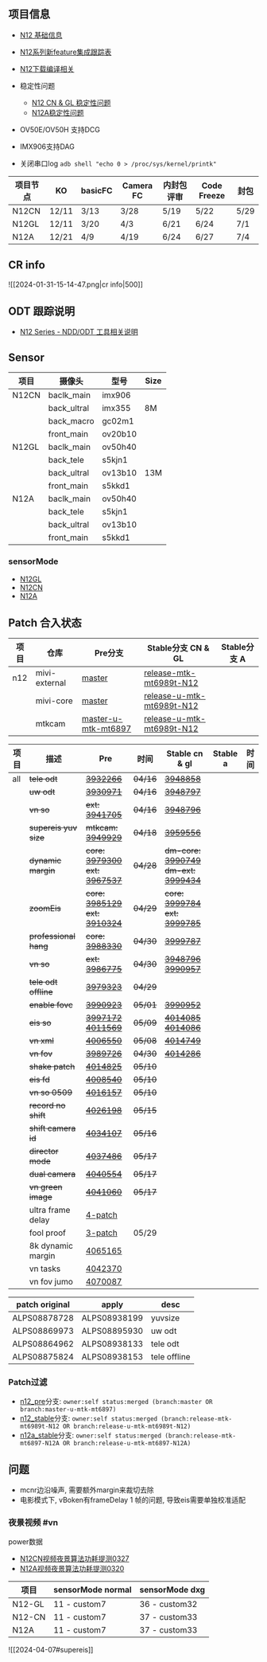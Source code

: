 ## 项目信息

- [N12 基础信息](https://xiaomi.f.mioffice.cn/wiki/wikk4mMiCo2Pp1S0inmoK8qs8Gb)
- [N12系列新feature集成跟踪表](https://xiaomi.f.mioffice.cn/sheets/shtk4ZoaBklLWleRBdbIKtj4jgf?sheet=b64900)
- [N12下载编译相关](https://xiaomi.f.mioffice.cn/docx/doxk4OTYvQEJJU3wOpkSKFK8QSe)
- 稳定性问题
	- [N12 CN & GL 稳定性问题](https://xiaomi.f.mioffice.cn/sheets/shtk4z3AdprAWP8mekgrT3dluSb?sheet=c136fa)
	- [N12A稳定性问题](https://xiaomi.f.mioffice.cn/sheets/shtk4ORtVLDCbd6SjuMNS3RQ9Wf?sheet=ttbLPf)

- OV50E/OV50H 支持DCG
- IMX906支持DAG 
- 关闭串口log `adb shell "echo 0 > /proc/sys/kernel/printk"`

| 项目节点  | KO    | basicFC | Camera FC | 内封包评审 | Code Freeze | 封包   |
| ----- | ----- | ------- | --------- | ----- | ----------- | ---- |
| N12CN | 12/11 | 3/13    | 3/28      | 5/19  | 5/22        | 5/29 |
| N12GL | 12/11 | 3/20    | 4/3       | 6/21  | 6/24        | 7/1  |
| N12A  | 12/21 | 4/9     | 4/19      | 6/24  | 6/27        | 7/4  |

## CR info

![[2024-01-31-15-14-47.png|cr info|500]]
## ODT 跟踪说明

- [N12 Series - NDD/ODT 工具相关说明](https://xiaomi.f.mioffice.cn/docx/doxk4vhwQe3CPp2deVrE9E687af)

## Sensor

| 项目    | 摄像头         | 型号      | Size |
| ----- | ----------- | ------- | ---- |
| N12CN | baclk_main  | imx906  |      |
|       | back_ultral | imx355  | 8M   |
|       | back_macro  | gc02m1  |      |
|       | front_main  | ov20b10 |      |
| N12GL | baclk_main  | ov50h40 |      |
|       | back_tele   | s5kjn1  |      |
|       | back_ultral | ov13b10 | 13M  |
|       | front_main  | s5kkd1  |      |
| N12A  | baclk_main  | ov50h40 |      |
|       | back_tele   | s5kjn1  |      |
|       | back_ultral | ov13b10 |      |
|       | front_main  | s5kkd1  |      |
### sensorMode
-  [N12GL](https://xiaomi.f.mioffice.cn/sheets/shtk4328rKqhYpkpHd4iJpntBPb)
- [N12CN](https://xiaomi.f.mioffice.cn/sheets/shtk4gWR6oCP3qf0dqWAhYntkCg)
- [N12A](https://xiaomi.f.mioffice.cn/sheets/shtk4Baxf1TwOWtBSCCoGFhX1ic)


## Patch 合入状态

| 项目  | 仓库            | Pre分支                                                                                                                               | Stable分支 CN & GL                                                                                                                                                      | Stable分支 A |
| --- | ------------- | ----------------------------------------------------------------------------------------------------------------------------------- | --------------------------------------------------------------------------------------------------------------------------------------------------------------------- | ---------- |
| n12 | mivi-external | [master](https://gerrit.pt.mioffice.cn/q/project:platform%252Fvendor%252Fxiaomi%252Fproprietary%252Fmivifwk-external+branch:master) | [release-mtk-mt6989t-N12](https://gerrit.pt.mioffice.cn/q/project:platform%252Fvendor%252Fxiaomi%252Fproprietary%252Fmivifwk-external+branch:release-mtk-mt6989t-N12) |            |
|     | mivi-core     | [master](https://gerrit.pt.mioffice.cn/q/project:platform/vendor/xiaomi/proprietary/mivifwk-core+branch:master)                     | [release-u-mtk-mt6989t-N12](https://gerrit.pt.mioffice.cn/q/project:platform%252Fvendor%252Fxiaomi%252Fproprietary%252Fmivifwk-core+branch:release-u-mtk-mt6989t-N12) |            |
|     | mtkcam        | [master-u-mtk-mt6897](https://gerrit.pt.mioffice.cn/q/project:quark%252Fmtkcam-core+branch:master-u-mtk-mt6897)                     | [release-u-mtk-mt6989t-N12](https://gerrit.pt.mioffice.cn/q/project:quark%252Fmtkcam-core+branch:release-u-mtk-mt6989t-N12)                                           |            |

| 项目  | 描述                    | Pre                                                                                                                                                                                                                                                   | 时间        | Stable cn & gl                                                                                                                                                                                                                                                    | Stable a | 时间  |
| --- | --------------------- | ----------------------------------------------------------------------------------------------------------------------------------------------------------------------------------------------------------------------------------------------------- | --------- | ----------------------------------------------------------------------------------------------------------------------------------------------------------------------------------------------------------------------------------------------------------------- | -------- | --- |
| all | ~~tele odt~~          | ~~[3932266](https://gerrit.pt.mioffice.cn/c/quark/mtkcam-core/+/3932266?usp=dashboard)~~                                                                                                                                                              | ~~04/16~~ | ~~[3948858](https://gerrit.pt.mioffice.cn/c/quark/mtkcam-core/+/3948858?usp=dashboard)~~                                                                                                                                                                          |          |     |
|     | ~~uw odt~~            | ~~[3930971](https://gerrit.pt.mioffice.cn/c/quark/mtkcam-hwcore/+/3930971?usp=dashboard)~~                                                                                                                                                            | ~~04/16~~ | ~~[3948797](https://gerrit.pt.mioffice.cn/c/quark/mtkcam-hwcore/+/3948797?usp=dashboard)~~                                                                                                                                                                        |          |     |
|     | ~~vn so~~             | ~~ext: [3941705](https://gerrit.pt.mioffice.cn/c/platform/vendor/xiaomi/proprietary/mivifwk-external/+/3941705?usp=search)~~                                                                                                                          | ~~04/16~~ | ~~[3948796](https://gerrit.pt.mioffice.cn/c/platform/vendor/xiaomi/proprietary/mivifwk-external/+/3948796?usp=dashboard)~~                                                                                                                                        |          |     |
|     | ~~supereis yuv size~~ | ~~mtkcam: [3949929](https://gerrit.pt.mioffice.cn/c/quark/mtkcam-android/+/3949929?usp=dashboard)~~                                                                                                                                                   | ~~04/18~~ | ~~[3959556](https://gerrit.pt.mioffice.cn/c/quark/mtkcam-android/+/3959556?usp=dashboard)~~                                                                                                                                                                       |          |     |
|     | ~~dynamic margin~~    | ~~core: [3979300](https://gerrit.pt.mioffice.cn/c/platform/vendor/xiaomi/proprietary/mivifwk-core/+/3979300?usp=search)<br>ext: [3967537](https://gerrit.pt.mioffice.cn/c/platform/vendor/xiaomi/proprietary/mivifwk-external/+/3967537?usp=search)~~ | ~~04/28~~ | ~~dm-core: [3990749](https://gerrit.pt.mioffice.cn/c/platform/vendor/xiaomi/proprietary/mivifwk-core/+/3990749?usp=dashboard)<br>dm-ext: [3999434](https://gerrit.pt.mioffice.cn/c/platform/vendor/xiaomi/proprietary/mivifwk-external/+/3999434?usp=dashboard)~~ |          |     |
|     | ~~zoomEis~~           | ~~core: [3985129](https://gerrit.pt.mioffice.cn/c/platform/vendor/xiaomi/proprietary/mivifwk-core/+/3985129?usp=search)<br>ext: [3910324](https://gerrit.pt.mioffice.cn/c/platform/vendor/xiaomi/proprietary/mivifwk-external/+/3910324?usp=search)~~ | ~~04/29~~ | ~~core: [3999784](https://gerrit.pt.mioffice.cn/c/platform/vendor/xiaomi/proprietary/mivifwk-core/+/3999784?usp=search)<br>ext: [3999785](https://gerrit.pt.mioffice.cn/c/platform/vendor/xiaomi/proprietary/mivifwk-external/+/3999785?usp=search)~~             |          |     |
|     | ~~professional hang~~ | ~~core: [3988330](https://gerrit.pt.mioffice.cn/c/platform/vendor/xiaomi/proprietary/mivifwk-core/+/3988330?usp=dashboard)~~                                                                                                                          | ~~04/30~~ | ~~[3999787](https://gerrit.pt.mioffice.cn/c/platform/vendor/xiaomi/proprietary/mivifwk-core/+/3999787?usp=search)~~                                                                                                                                               |          |     |
|     | ~~vn so~~             | ~~ext: [3986775](https://gerrit.pt.mioffice.cn/c/platform/vendor/xiaomi/proprietary/mivifwk-external/+/3986775?usp=dashboard)~~                                                                                                                       | ~~04/30~~ | ~~[3948796](https://gerrit.pt.mioffice.cn/c/platform/vendor/xiaomi/proprietary/mivifwk-external/+/3948796?usp=dashboard)<br>[3990957](https://gerrit.pt.mioffice.cn/c/platform/vendor/xiaomi/proprietary/mivifwk-external/+/3990957?usp=dashboard)~~              |          |     |
|     | ~~tele odt offline~~  | ~~[3979323](https://gerrit.pt.mioffice.cn/c/quark/mtkcam-core/+/3979323?usp=search)~~                                                                                                                                                                 | ~~04/29~~ |                                                                                                                                                                                                                                                                   |          |     |
|     | ~~enable fovc~~       | ~~[3990923](https://gerrit.pt.mioffice.cn/c/platform/vendor/xiaomi/proprietary/mivifwk-external/+/3990923?usp=search)~~                                                                                                                               | ~~05/01~~ | ~~[3990952](https://gerrit.pt.mioffice.cn/c/platform/vendor/xiaomi/proprietary/mivifwk-external/+/3990952?usp=dashboard)~~                                                                                                                                        |          |     |
|     | ~~eis so~~            | ~~[3997172](https://gerrit.pt.mioffice.cn/c/platform/vendor/xiaomi/proprietary/mivifwk-external/+/3997172?usp=search)<br>[4011569](https://gerrit.pt.mioffice.cn/c/platform/vendor/xiaomi/proprietary/mivifwk-external/+/4011569?usp=search)~~        | ~~05/09~~ | ~~[4014085](https://gerrit.pt.mioffice.cn/c/platform/vendor/xiaomi/proprietary/mivifwk-external/+/4014085?usp=search)<br>[4014086](https://gerrit.pt.mioffice.cn/c/platform/vendor/xiaomi/proprietary/mivifwk-external/+/4014086?usp=search)~~                    |          |     |
|     | ~~vn xml~~            | ~~[4006550](https://gerrit.pt.mioffice.cn/c/platform/vendor/xiaomi/proprietary/mivifwk-external/+/4006550?usp=search)~~                                                                                                                               | ~~05/08~~ | ~~[4014749](https://gerrit.pt.mioffice.cn/c/platform/vendor/xiaomi/proprietary/mivifwk-external/+/4014749?usp=dashboard)~~                                                                                                                                        |          |     |
|     | ~~vn fov~~            | ~~[3989726](https://gerrit.pt.mioffice.cn/c/platform/vendor/xiaomi/proprietary/mivifwk-external/+/3989726?usp=search)~~                                                                                                                               | ~~04/30~~ | ~~[4014286](https://gerrit.pt.mioffice.cn/c/platform/vendor/xiaomi/proprietary/mivifwk-external/+/4014286?usp=dashboard)~~                                                                                                                                        |          |     |
|     | ~~shake patch~~       | ~~[4014825](https://gerrit.pt.mioffice.cn/c/quark/mtkcam-core/+/4014825?usp=dashboard)~~                                                                                                                                                              | ~~05/10~~ |                                                                                                                                                                                                                                                                   |          |     |
|     | ~~eis fd~~            | ~~[4008540](https://gerrit.pt.mioffice.cn/c/platform/vendor/xiaomi/proprietary/mivifwk-external/+/4008540?usp=dashboard)~~                                                                                                                            | ~~05/10~~ |                                                                                                                                                                                                                                                                   |          |     |
|     | ~~vn so 0509~~        | ~~[4016157](https://gerrit.pt.mioffice.cn/c/platform/vendor/xiaomi/proprietary/mivifwk-external/+/4016157?usp=dashboard)~~                                                                                                                            | ~~05/10~~ |                                                                                                                                                                                                                                                                   |          |     |
|     | ~~record no shift~~   | ~~[4026198](https://gerrit.pt.mioffice.cn/c/platform/vendor/xiaomi/proprietary/mivifwk-external/+/4026198?usp=search)~~                                                                                                                               | ~~05/15~~ |                                                                                                                                                                                                                                                                   |          |     |
|     | ~~shift camera id~~   | ~~[4034107](https://gerrit.pt.mioffice.cn/c/platform/vendor/xiaomi/proprietary/mivifwk-external/+/4034107?usp=dashboard)~~                                                                                                                            | ~~05/16~~ |                                                                                                                                                                                                                                                                   |          |     |
|     | ~~director mode~~     | ~~[4037486](https://gerrit.pt.mioffice.cn/c/platform/vendor/xiaomi/proprietary/mivifwk-external/+/4037486?usp=dashboard)~~                                                                                                                            | ~~05/17~~ |                                                                                                                                                                                                                                                                   |          |     |
|     | ~~dual camera~~       | ~~[4040554](https://gerrit.pt.mioffice.cn/c/platform/vendor/xiaomi/proprietary/mivifwk-core/+/4040554?usp=dashboard)~~                                                                                                                                | ~~05/17~~ |                                                                                                                                                                                                                                                                   |          |     |
|     | ~~vn green image~~    | ~~[4041060](https://gerrit.pt.mioffice.cn/c/platform/vendor/xiaomi/proprietary/mivifwk-external/+/4041060?usp=dashboard)~~                                                                                                                            | ~~05/17~~ |                                                                                                                                                                                                                                                                   |          |     |
|     | ultra frame delay     | [4-patch](https://gerrit.pt.mioffice.cn/q/topic:eis_ultra_framedelay_st_n12)                                                                                                                                                                          |           |                                                                                                                                                                                                                                                                   |          |     |
|     | fool proof            | [3-patch](https://gerrit.pt.mioffice.cn/q/topic:eis_fool_proof_st_n12)                                                                                                                                                                                | 05/29     |                                                                                                                                                                                                                                                                   |          |     |
|     | 8k dynamic  margin    | [4065165](https://gerrit.pt.mioffice.cn/c/platform/vendor/xiaomi/proprietary/mivifwk-external/+/4065165?usp=dashboard)                                                                                                                                |           |                                                                                                                                                                                                                                                                   |          |     |
|     | vn tasks              | [4042370](https://gerrit.pt.mioffice.cn/c/platform/vendor/xiaomi/proprietary/mivifwk-external/+/4042370)                                                                                                                                              |           |                                                                                                                                                                                                                                                                   |          |     |
|     | vn fov jumo           | [4070087](https://gerrit.pt.mioffice.cn/c/platform/vendor/xiaomi/proprietary/mivifwk-external/+/4070087?usp=dashboard)                                                                                                                                |           |                                                                                                                                                                                                                                                                   |          |     |


| patch original | apply        | desc         |
| -------------- | ------------ | ------------ |
| ALPS08878728   | ALPS08938199 | yuvsize      |
| ALPS08869973   | ALPS08895930 | uw odt       |
| ALPS08864962   | ALPS08938133 | tele odt     |
| ALPS08875824   | ALPS08938153 | tele offline |
### Patch过滤

- [n12_pre](https://gerrit.pt.mioffice.cn/q/owner:self+status:merged+(branch:master+OR+branch:master-u-mtk-mt6897))分支: `owner:self status:merged (branch:master OR branch:master-u-mtk-mt6897)`
- [n12_stable](https://gerrit.pt.mioffice.cn/q/owner:self+status:merged+(branch:release-mtk-mt6989t-N12+OR+branch:release-u-mtk-mt6989t-N12))分支: `owner:self status:merged (branch:release-mtk-mt6989t-N12 OR branch:release-u-mtk-mt6989t-N12)`
- [n12a_stable](https://gerrit.pt.mioffice.cn/q/owner:self+status:merged+(branch:release-mtk-mt6897-N12A+OR+branch:release-u-mtk-mt6897-N12A))分支: `owner:self status:merged (branch:release-mtk-mt6897-N12A OR branch:release-u-mtk-mt6897-N12A)`

## 问题

- mcnr边沿噪声, 需要额外margin来裁切去除
- 电影模式下, vBoken有frameDelay 1 帧的问题, 导致eis需要单独校准适配

### 夜景视频 #vn

power数据
- [N12CN视频夜景算法功耗提测0327](https://xiaomi.f.mioffice.cn/docx/doxk4HH0PqiXkUq9afqZXJRJflf)
- [N12A视频夜景算法功耗提测0320](https://xiaomi.f.mioffice.cn/docx/doxk4KGJRg8awU78XsQpo9mz9Xc)

| 项目     | sensorMode normal | sensorMode dxg |
| ------ | ----------------- | -------------- |
| N12-GL | 11 - custom7      | 36 - custom32  |
| N12-CN | 11 - custom7      | 37 - custom33  |
| N12A   | 11 - custom7      | 37 - custom33  |

![[2024-04-07#supereis]]

